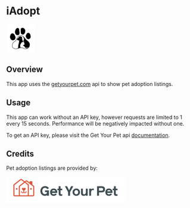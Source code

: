 #  iAdopt
![App Icon](/iAdopt/Assets.xcassets/AppIcon.appiconset/Icon-App-76x76@1x.png)

## Overview

This app uses the [getyourpet.com](https://getyourpet.com/api-documentation/) api to show pet adoption listings.

## Usage

This app can work without an API key, however requests are limited to 1 every 15 seconds. Performance will be negatively impacted without one.

To get an API key, please visit the Get Your Pet api [documentation](https://getyourpet.com/api-documentation/).

## Credits

Pet adoption listings are provided by: 

[![Get Your Pet](/iAdopt/Assets.xcassets/GetYourPetLogo.imageset/GetYourPet.png)](https://getyourpet.com)
